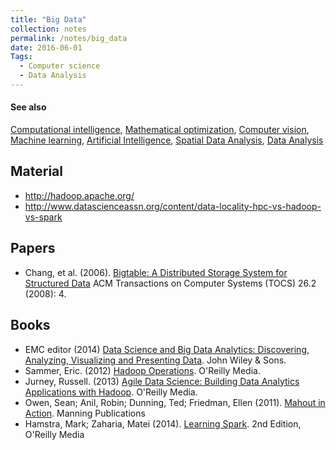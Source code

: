```yaml
---
title: "Big Data"
collection: notes
permalink: /notes/big_data
date: 2016-06-01
Tags:
  - Computer science
  - Data Analysis
---
```





#### See also
[Computational intelligence](/notes/computational_intelligence), [Mathematical optimization](/notes/mathematical_optimization), [Computer vision](/notes/computer_vision), [Machine learning](/notes/machine_learning), [Artificial Intelligence](/notes/artificial_intelligence), [Spatial Data Analysis](/notes/spatial_data_analysis), [Data Analysis](/notes/data_analysis)


## Material
* http://hadoop.apache.org/
* http://www.datascienceassn.org/content/data-locality-hpc-vs-hadoop-vs-spark


## Papers
* Chang, et al. (2006). [Bigtable: A Distributed Storage System for Structured Data](https://www.usenix.org/legacy/events/osdi06/tech/chang/chang_html/) ACM Transactions on Computer Systems (TOCS) 26.2 (2008): 4.


## Books
* EMC editor (2014) [Data Science and Big Data Analytics: Discovering, Analyzing, Visualizing and Presenting Data](https://www.goodreads.com/book/show/22263956-data-science-and-big-data-analytics). John Wiley & Sons.
* Sammer, Eric. (2012) [Hadoop Operations](https://www.goodreads.com/book/show/15744029-hadoop-operations). O'Reilly Media.
* Jurney, Russell. (2013) [Agile Data Science: Building Data Analytics Applications with Hadoop](https://www.goodreads.com/book/show/15815177-agile-data-science). O'Reilly Media.
* Owen, Sean; Anil, Robin; Dunning, Ted; Friedman, Ellen (2011). [Mahout in Action](https://www.goodreads.com/book/show/9546513-mahout-in-action). Manning Publications
* Hamstra, Mark; Zaharia, Matei (2014). [Learning Spark](https://www.goodreads.com/book/show/17318146-learning-spark). 2nd Edition, O'Reilly Media


